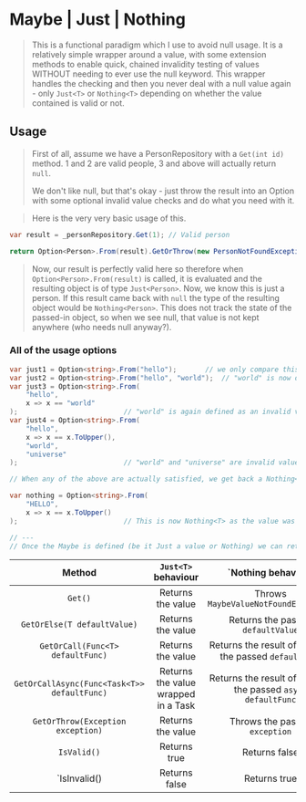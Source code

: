 # Maybe | Just | Nothing

> This is a functional paradigm which I use to avoid null usage. It is a relatively simple wrapper around a value, with some extension methods to enable quick, chained invalidity testing of values WITHOUT needing to ever use the null keyword. This wrapper handles the checking and then you never deal with a null value again - only `Just<T>` or `Nothing<T>` depending on whether the value contained is valid or not.

## Usage

> First of all, assume we have a PersonRepository with a `Get(int id)` method. 1 and 2 are valid people, 3 and above will actually return `null`.
>
> We don't like null, but that's okay - just throw the result into an Option with some optional invalid value checks and do what you need with it.

> Here is the very very basic usage of this.

```cs
var result = _personRepository.Get(1); // Valid person

return Option<Person>.From(result).GetOrThrow(new PersonNotFoundException());
```

> Now, our result is perfectly valid here so therefore when `Option<Person>.From(result)` is called, it is evaluated and the resulting object is of type `Just<Person>`. Now, we know this is just a person.
> If this result came back with `null` the type of the resulting object would be `Nothing<Person>`. This does not track the state of the passed-in object, so when we see null, that value is not kept anywhere (who needs null anyway?).

### All of the usage options

```cs
var just1 = Option<string>.From("hello");		// we only compare this against null
var just2 = Option<string>.From("hello", "world"); 	// "world" is now defined as an invalid value
var just3 = Option<string>.From(
	"hello",
	x => x == "world"
);							// "world" is again defined as an invalid value, but via a predicate
var just4 = Option<string>.From(
	"hello",
	x => x == x.ToUpper(),
	"world",
	"universe"
);							// "world" and "universe" are invalid values, as are any fully upper-case strings...

// When any of the above are actually satisfied, we get back a Nothing<T> like so

var nothing = Option<string>.From(
	"HELLO",
	x => x == x.ToUpper()
);							// This is now Nothing<T> as the value was uppercase, thus satisfied the predicate

// ---
// Once the Maybe is defined (be it Just a value or Nothing) we can retrieve its value whilst defining a default behaviour if the value is invalid.
```

| Method 					| `Just<T>` behaviour 			| `Nothing<T> behaviour 					|
| :-------------------------------------------: | :-----------------------------------: | :-----------------------------------------------------------: |
| `Get()` 					| Returns the value 			| Throws `MaybeValueNotFoundException` 				|
| `GetOrElse(T defaultValue)` 			| Returns the value 			| Returns the passed `defaultValue` 				|
| `GetOrCall(Func<T> defaultFunc)` 		| Returns the value 			| Returns the result of running the passed `defaultFunc` 	|
| `GetOrCallAsync(Func<Task<T>> defaultFunc)` 	| Returns the value wrapped in a Task 	| Returns the result of running the passed `async defaultFunc` 	|
| `GetOrThrow(Exception exception)` 		| Returns the value 			| Throws the passed `exception` 				|
| `IsValid()` 					| Returns true 				| Returns false 						|
| `IsInvalid() 					| Returns false 			| Returns true 							|
